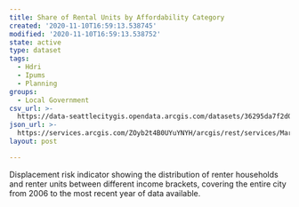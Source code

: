 ```yaml
---
title: Share of Rental Units by Affordability Category
created: '2020-11-10T16:59:13.538745'
modified: '2020-11-10T16:59:13.538752'
state: active
type: dataset
tags:
  - Hdri
  - Ipums
  - Planning
groups:
  - Local Government
csv_url: >-
  https://data-seattlecitygis.opendata.arcgis.com/datasets/36295da7f2d04120afe5a35b2668ceb9_0.csv
json_url: >-
  https://services.arcgis.com/ZOyb2t4B0UYuYNYH/arcgis/rest/services/Market_Supply_Percent/FeatureServer/0
layout: post

---
```

Displacement risk indicator showing the distribution of renter households and renter units between different income brackets, covering the entire city from 2006 to the most recent year of data available.
